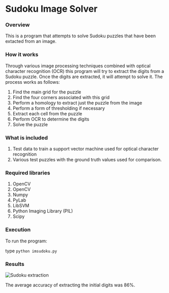 Sudoku Image Solver
===================

### Overview

This is a program that attempts to solve Sudoku puzzles that have been extacted from an image.

### How it works

Through various image processing techniques combined with optical character recognition (OCR) this program
will try to extract the digits from a Sudoku puzzle. Once the digits are extracted, it will attempt
to solve it. The process works as follows:

1. Find the main grid for the puzzle
2. Find the four corners associated with this grid
3. Perform a homology to extract just the puzzle from the image
4. Perform a form of thresholding if necessary
5. Extract each cell from the puzzle
6. Perform OCR to determine the digits
7. Solve the puzzle

### What is included

1. Test data to train a support vector machine used for optical character recognition
2. Various test puzzles with the ground truth values used for comparison.

### Required libraries

1. OpenCV
2. OpenCV
3. Numpy
4. PyLab
5. LibSVM
6. Python Imaging Library (PIL)
7. Scipy

### Execution

To run the program:

type `python imsudoku.py`

### Results

![Sudoku extraction](http://i.imgur.com/GK1rx5s.png)

The average accuracy of extracting the initial digits was 86%.